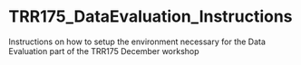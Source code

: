 # TRR175_DataEvaluation_Instructions
Instructions on how to setup the environment necessary for the Data Evaluation part of the TRR175 December workshop
